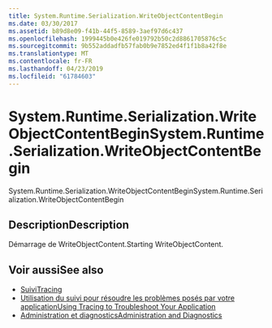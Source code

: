```yaml
---
title: System.Runtime.Serialization.WriteObjectContentBegin
ms.date: 03/30/2017
ms.assetid: b89d8e09-f41b-44f5-8589-3aef97d6c437
ms.openlocfilehash: 1999445b0e426fe019792b50c2d8861705876c5c
ms.sourcegitcommit: 9b552addadfb57fab0b9e7852ed4f1f1b8a42f8e
ms.translationtype: MT
ms.contentlocale: fr-FR
ms.lasthandoff: 04/23/2019
ms.locfileid: "61784603"
---
```

# <a name="systemruntimeserializationwriteobjectcontentbegin"></a><span data-ttu-id="405b2-102">System.Runtime.Serialization.WriteObjectContentBegin</span><span class="sxs-lookup"><span data-stu-id="405b2-102">System.Runtime.Serialization.WriteObjectContentBegin</span></span>
<span data-ttu-id="405b2-103">System.Runtime.Serialization.WriteObjectContentBegin</span><span class="sxs-lookup"><span data-stu-id="405b2-103">System.Runtime.Serialization.WriteObjectContentBegin</span></span>  
  
## <a name="description"></a><span data-ttu-id="405b2-104">Description</span><span class="sxs-lookup"><span data-stu-id="405b2-104">Description</span></span>  
 <span data-ttu-id="405b2-105">Démarrage de WriteObjectContent.</span><span class="sxs-lookup"><span data-stu-id="405b2-105">Starting WriteObjectContent.</span></span>  
  
## <a name="see-also"></a><span data-ttu-id="405b2-106">Voir aussi</span><span class="sxs-lookup"><span data-stu-id="405b2-106">See also</span></span>

- [<span data-ttu-id="405b2-107">Suivi</span><span class="sxs-lookup"><span data-stu-id="405b2-107">Tracing</span></span>](../../../../../docs/framework/wcf/diagnostics/tracing/index.md)
- [<span data-ttu-id="405b2-108">Utilisation du suivi pour résoudre les problèmes posés par votre application</span><span class="sxs-lookup"><span data-stu-id="405b2-108">Using Tracing to Troubleshoot Your Application</span></span>](../../../../../docs/framework/wcf/diagnostics/tracing/using-tracing-to-troubleshoot-your-application.md)
- [<span data-ttu-id="405b2-109">Administration et diagnostics</span><span class="sxs-lookup"><span data-stu-id="405b2-109">Administration and Diagnostics</span></span>](../../../../../docs/framework/wcf/diagnostics/index.md)
